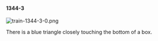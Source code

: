 #### 1344-3
![train-1344-3-0.png](https://github.com/lil-lab/nlvr/raw/master/nlvr/train/images/63/train-1344-3-0.png "train-1344-3-0.png")

There is a blue triangle closely touching the bottom of a box.